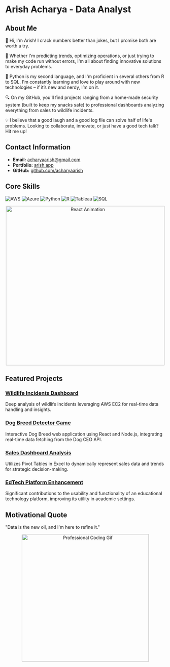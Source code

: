 # Arish Acharya - Data Analyst

## About Me

👋 Hi, I'm Arish! I crack numbers better than jokes, but I promise both are worth a try.

🚀 Whether I'm predicting trends, optimizing operations, or just trying to make my code run without errors, I'm all about finding innovative solutions to everyday problems.

🐍 Python is my second language, and I'm proficient in several others from R to SQL. I'm constantly learning and love to play around with new technologies – if it’s new and nerdy, I’m on it.

🔍 On my GitHub, you'll find projects ranging from a home-made security system (built to keep my snacks safe) to professional dashboards analyzing everything from sales to wildlife incidents.

💡 I believe that a good laugh and a good log file can solve half of life's problems. Looking to collaborate, innovate, or just have a good tech talk? Hit me up!


## Contact Information
- **Email:** [acharyaarish@gmail.com](mailto:acharyaarish@gmail.com)
- **Portfolio:** [arish.app](https://arish.app)
- **GitHub:** [github.com/acharyaarish](https://github.com/acharyaarish)

## Core Skills
![AWS](https://img.shields.io/badge/AWS-232F3E?style=for-the-badge&logo=amazon-aws&logoColor=white)
![Azure](https://img.shields.io/badge/Azure-0089D6?style=for-the-badge&logo=microsoft-azure&logoColor=white)
![Python](https://img.shields.io/badge/Python-3776AB?style=for-the-badge&logo=python&logoColor=white)
![R](https://img.shields.io/badge/R-276DC3?style=for-the-badge&logo=r&logoColor=white)
![Tableau](https://img.shields.io/badge/Tableau-E97627?style=for-the-badge&logo=tableau&logoColor=white)
![SQL](https://img.shields.io/badge/SQL-4479A1?style=for-the-badge&logo=mysql&logoColor=white)

<p align="center">
  <img src="https://media.giphy.com/media/eNAsjO55tPbgaor7ma/giphy.gif" alt="React Animation" width="500"/>
</p>

## Featured Projects

### [Wildlife Incidents Dashboard](https://github.com/acharyaarish/wildlife_incidents_dashboard)
Deep analysis of wildlife incidents leveraging AWS EC2 for real-time data handling and insights.

### [Dog Breed Detector Game](https://github.com/acharyaarish/dog_breed_detector)
Interactive Dog Breed web application using React and Node.js, integrating real-time data fetching from the Dog CEO API.

### [Sales Dashboard Analysis](https://github.com/acharyaarish/Excel_Dashboard)
Utilizes Pivot Tables in Excel to dynamically represent sales data and trends for strategic decision-making.

### [EdTech Platform Enhancement](https://paldip.com)
Significant contributions to the usability and functionality of an educational technology platform, improving its utility in academic settings.

## Motivational Quote

"Data is the new oil, and I'm here to refine it."

<p align="center">
  <img src="https://media.giphy.com/media/M9kgjEsLG6LMbYC9dl/giphy.gif" alt="Professional Coding Gif" width="400"/>
</p>
